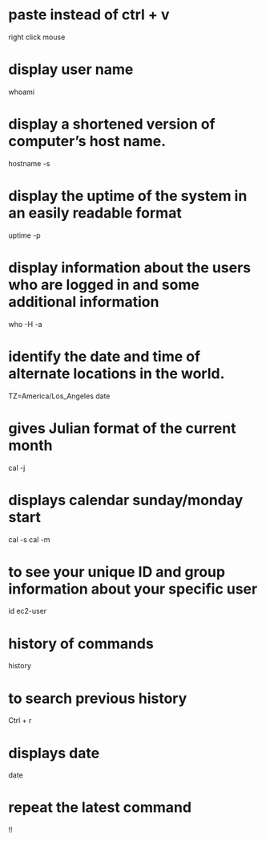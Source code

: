 # paste instead of ctrl + v
right click mouse

# display user name
whoami

# display a shortened version of computer’s host name.
hostname -s

# display the uptime of the system in an easily readable format
uptime -p

# display information about the users who are logged in and some additional information
who -H -a

# identify the date and time of alternate locations in the world.
TZ=America/Los_Angeles date

# gives Julian format of the current month
cal -j

# displays calendar sunday/monday start
cal -s
cal -m

# to see your unique ID and group information about your specific user
id ec2-user

# history of commands
history

# to search previous history 
Ctrl + r

# displays date
date

# repeat the latest command
!!

